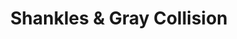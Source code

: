 ---
title: "Shankles & Gray Collision"
url: /fort-payne/shankles-und-gray-collision/
shop: Autowerkstatt
---